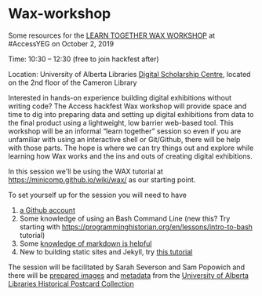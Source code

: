 # Wax-workshop
Some resources for the [LEARN TOGETHER WAX WORKSHOP](https://accessconference.ca/workshops-and-hackfest/) at #AccessYEG on October 2, 2019

Time: 10:30 – 12:30 (free to join hackfest after)

Location: University of Alberta Libraries [Digital Scholarship Centre](https://dsc.library.ualberta.ca/), located on the 2nd floor of the Cameron Library

Interested in hands-on experience building digital exhibitions without writing code? The Access hackfest Wax workshop will provide space and time to dig into preparing data and setting up digital exhibitions from data to the final product using a lightweight, low barrier web-based tool. This workshop will be an informal “learn together” session so even if you are unfamiliar with using an interactive shell or Git/Github, there will be help with those parts. The hope is where we can try things out and explore while learning how Wax works and the ins and outs of creating digital exhibitions.

In this session we'll be using the WAX tutorial at https://minicomp.github.io/wiki/wax/ as our starting point.  

To set yourself up for the session you will need to have 

1. [a Github account](https://github.com/join)
2. Some knowledge of using an Bash Command Line (new this? Try starting with https://programminghistorian.org/en/lessons/intro-to-bash tutorial)
3. Some [knowledge of markdown is helpful](https://programminghistorian.org/en/lessons/sustainable-authorship-in-plain-text-using-pandoc-and-markdown)
4. New to building static sites and Jekyll, try [this tutorial](https://programminghistorian.org/en/lessons/building-static-sites-with-jekyll-github-pages)


The session will be facilitated by Sarah Severson and Sam Popowich and there will be [prepared images](https://drive.google.com/drive/folders/182mVYK05ILDJzO36AcVgotncvPk0jLYS?usp=sharing) and [metadata](https://drive.google.com/drive/folders/1EMNfoiMgMdei7I0LSW5yvGmIFgq2Yigp?usp=sharing) from the [University of Alberta Libraries Historical Postcard Collection](https://archive.org/details/albertapostcards)

